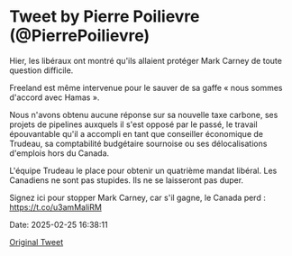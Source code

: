 # Tweet by Pierre Poilievre (@PierrePoilievre)

Hier, les libéraux ont montré qu'ils allaient protéger Mark Carney de toute question difficile. 

Freeland est même intervenue pour le sauver de sa gaffe « nous sommes d'accord avec Hamas ». 

Nous n'avons obtenu aucune réponse sur sa nouvelle taxe carbone, ses projets de pipelines auxquels il s'est opposé par le passé, le travail épouvantable qu'il a accompli en tant que conseiller économique de Trudeau, sa comptabilité budgétaire sournoise ou ses délocalisations d'emplois hors du Canada. 

L'équipe Trudeau le place pour obtenir un quatrième mandat libéral. Les Canadiens ne sont pas stupides. Ils ne se laisseront pas duper.

Signez ici pour stopper Mark Carney, car s'il gagne, le Canada perd : https://t.co/u3amMaliRM

Date: 2025-02-25 16:38:11

[Original Tweet](https://x.com/PierrePoilievre/status/1894426677931118617)
